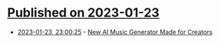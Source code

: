 # [Published on 2023-01-23](index.md)

* [2023-01-23, 23:00:25](https://news.ycombinator.com/item?id=34496336) - [New AI Music Generator Made for Creators](https://soundful.com/)
